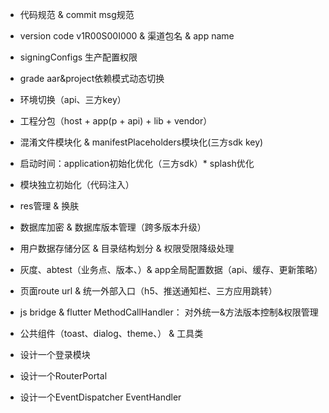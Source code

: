 
- 代码规范 & commit msg规范

- version code v1R00S00I000 & 渠道包名 & app name

- signingConfigs 生产配置权限

- grade aar&project依赖模式动态切换

- 环境切换（api、三方key）

- 工程分包（host + app(p + api) + lib + vendor）

- 混淆文件模块化 & manifestPlaceholders模块化(三方sdk key)

- 启动时间：application初始化优化（三方sdk）* splash优化

- 模块独立初始化（代码注入）

- res管理 & 换肤

- 数据库加密 & 数据库版本管理（跨多版本升级）

- 用户数据存储分区 & 目录结构划分 & 权限受限降级处理

- 灰度、abtest（业务点、版本、）& app全局配置数据（api、缓存、更新策略）

- 页面route url & 统一外部入口（h5、推送通知栏、三方应用跳转）

- js bridge  & flutter MethodCallHandler： 对外统一&方法版本控制&权限管理

- 公共组件（toast、dialog、theme、） & 工具类

- 设计一个登录模块

- 设计一个RouterPortal

- 设计一个EventDispatcher EventHandler